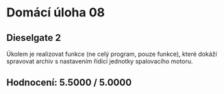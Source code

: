 # Domácí úloha 08

## Dieselgate 2
Úkolem je realizovat funkce (ne celý program, pouze funkce), které dokáží spravovat archiv s nastavením řídící jednotky spalovacího motoru.

## Hodnocení:	5.5000 / 5.0000
